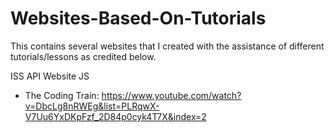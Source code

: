 # Websites-Based-On-Tutorials
This contains several websites that I created with the assistance of different tutorials/lessons as credited below.

ISS API Website JS
- The Coding Train: https://www.youtube.com/watch?v=DbcLg8nRWEg&list=PLRqwX-V7Uu6YxDKpFzf_2D84p0cyk4T7X&index=2

